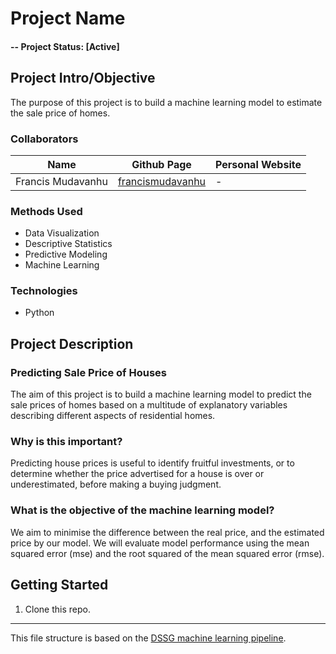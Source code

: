 # Project Name

#### -- Project Status: [Active]

## Project Intro/Objective
The purpose of this project is to build a machine learning model to estimate the sale price of homes. 

### Collaborators
|Name                      |  Github Page      |  Personal Website  |
|--------------------------|-------------------|--------------------|
|Francis Mudavanhu | [francismudavanhu](https://github.com/FrancisMudavanhu)| - |

### Methods Used
* Data Visualization
* Descriptive Statistics
* Predictive Modeling
* Machine Learning

### Technologies
* Python

## Project Description

### Predicting Sale Price of Houses

The aim of this project is to build a machine learning model to predict the sale prices of homes based on a multitude of explanatory variables describing different aspects of residential homes. 

### Why is this important? 

Predicting house prices is useful to identify fruitful investments, or to determine whether the price advertised for a house is over or underestimated, before making a buying judgment.

### What is the objective of the machine learning model?

We aim to minimise the difference between the real price, and the estimated price by our model. We will evaluate model performance using the mean squared error (mse) and the root squared of the mean squared error (rmse).




## Getting Started

1. Clone this repo.

---

This file structure is based on the [DSSG machine learning pipeline](https://github.com/dssg/hitchhikers-guide/tree/master/sources/curriculum/0_before_you_start/pipelines-and-project-workflow).
